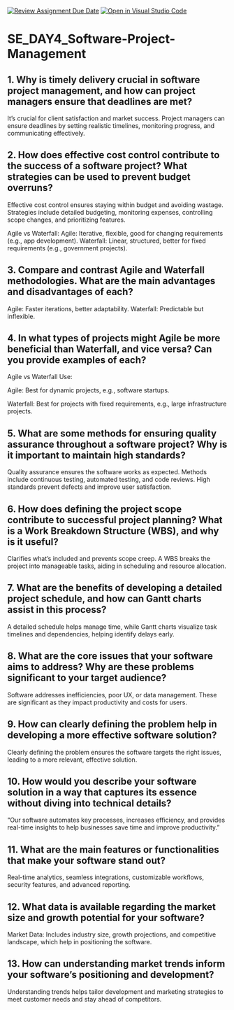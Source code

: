 [![Review Assignment Due Date](https://classroom.github.com/assets/deadline-readme-button-22041afd0340ce965d47ae6ef1cefeee28c7c493a6346c4f15d667ab976d596c.svg)](https://classroom.github.com/a/9pw6JKcu)
[![Open in Visual Studio Code](https://classroom.github.com/assets/open-in-vscode-2e0aaae1b6195c2367325f4f02e2d04e9abb55f0b24a779b69b11b9e10269abc.svg)](https://classroom.github.com/online_ide?assignment_repo_id=18925151&assignment_repo_type=AssignmentRepo)
# SE_DAY4_Software-Project-Management
## 1. Why is timely delivery crucial in software project management, and how can project managers ensure that deadlines are met?
It’s crucial for client satisfaction and market success. Project managers can ensure deadlines by setting realistic timelines, monitoring progress, and communicating effectively.
## 2. How does effective cost control contribute to the success of a software project? What strategies can be used to prevent budget overruns?
Effective cost control ensures staying within budget and avoiding wastage. Strategies include detailed budgeting, monitoring expenses, controlling scope changes, and prioritizing features.

Agile vs Waterfall:
Agile: Iterative, flexible, good for changing requirements (e.g., app development).
Waterfall: Linear, structured, better for fixed requirements (e.g., government projects).

## 3. Compare and contrast Agile and Waterfall methodologies. What are the main advantages and disadvantages of each?
Agile: Faster iterations, better adaptability.
Waterfall: Predictable but inflexible.

## 4. In what types of projects might Agile be more beneficial than Waterfall, and vice versa? Can you provide examples of each?
Agile vs Waterfall Use:

Agile: Best for dynamic projects, e.g., software startups.

Waterfall: Best for projects with fixed requirements, e.g., large infrastructure projects.

## 5. What are some methods for ensuring quality assurance throughout a software project? Why is it important to maintain high standards?
 Quality assurance ensures the software works as expected. Methods include continuous testing, automated testing, and code reviews. High standards prevent defects and improve user satisfaction.
## 6. How does defining the project scope contribute to successful project planning? What is a Work Breakdown Structure (WBS), and why is it useful?
 Clarifies what’s included and prevents scope creep. A WBS breaks the project into manageable tasks, aiding in scheduling and resource allocation.

## 7. What are the benefits of developing a detailed project schedule, and how can Gantt charts assist in this process?
 A detailed schedule helps manage time, while Gantt charts visualize task timelines and dependencies, helping identify delays early.
## 8. What are the core issues that your software aims to address? Why are these problems significant to your target audience?
Software addresses inefficiencies, poor UX, or data management. These are significant as they impact productivity and costs for users.
## 9. How can clearly defining the problem help in developing a more effective software solution?
Clearly defining the problem  ensures the software targets the right issues, leading to a more relevant, effective solution.
## 10. How would you describe your software solution in a way that captures its essence without diving into technical details?
 “Our software automates key processes, increases efficiency, and provides real-time insights to help businesses save time and improve productivity.”
## 11. What are the main features or functionalities that make your software stand out?
Real-time analytics, seamless integrations, customizable workflows, security features, and advanced reporting.
## 12. What data is available regarding the market size and growth potential for your software?
Market Data: Includes industry size, growth projections, and competitive landscape, which help in positioning the software.
## 13. How can understanding market trends inform your software’s positioning and development?
 Understanding trends helps tailor development and marketing strategies to meet customer needs and stay ahead of competitors.
